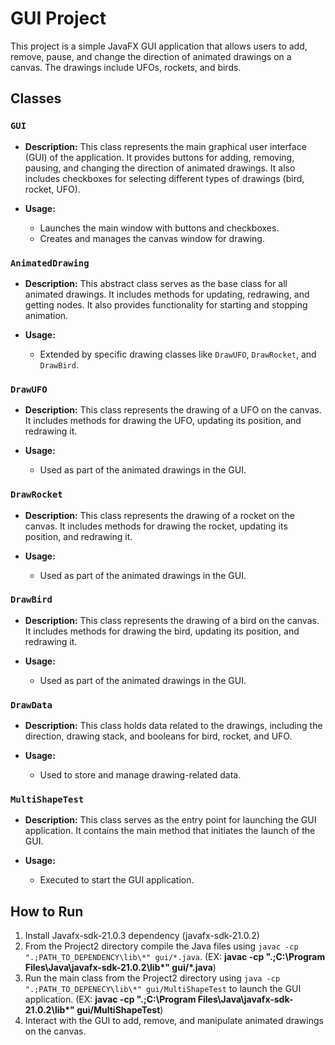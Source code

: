 # GUI Project

This project is a simple JavaFX GUI application that allows users to add, remove, pause, and change the direction of animated drawings on a canvas. The drawings include UFOs, rockets, and birds.

## Classes

### `GUI`

- **Description:** This class represents the main graphical user interface (GUI) of the application. It provides buttons for adding, removing, pausing, and changing the direction of animated drawings. It also includes checkboxes for selecting different types of drawings (bird, rocket, UFO).

- **Usage:**
    - Launches the main window with buttons and checkboxes.
    - Creates and manages the canvas window for drawing.

### `AnimatedDrawing` 
- **Description:** This abstract class serves as the base class for all animated drawings. It includes methods for updating, redrawing, and getting nodes. It also provides functionality for starting and stopping animation.

- **Usage:**
    - Extended by specific drawing classes like `DrawUFO`, `DrawRocket`, and `DrawBird`.

### `DrawUFO` 

- **Description:** This class represents the drawing of a UFO on the canvas. It includes methods for drawing the UFO, updating its position, and redrawing it.

- **Usage:**
    - Used as part of the animated drawings in the GUI.

### `DrawRocket` 

- **Description:** This class represents the drawing of a rocket on the canvas. It includes methods for drawing the rocket, updating its position, and redrawing it.

- **Usage:**
    - Used as part of the animated drawings in the GUI.

### `DrawBird` 

- **Description:** This class represents the drawing of a bird on the canvas. It includes methods for drawing the bird, updating its position, and redrawing it.

- **Usage:**
    - Used as part of the animated drawings in the GUI.

### `DrawData` 

- **Description:** This class holds data related to the drawings, including the direction, drawing stack, and booleans for bird, rocket, and UFO.

- **Usage:**
    - Used to store and manage drawing-related data.

### `MultiShapeTest` 

- **Description:** This class serves as the entry point for launching the GUI application. It contains the main method that initiates the launch of the GUI.

- **Usage:**
    - Executed to start the GUI application.

## How to Run

1. Install Javafx-sdk-21.0.3 dependency (javafx-sdk-21.0.2)
2. From the Project2 directory compile the Java files using `javac -cp ".;PATH_TO_DEPENDENCY\lib\*" gui/*.java`.
(EX: **javac -cp ".;C:\Program Files\Java\javafx-sdk-21.0.2\lib\*" gui/*.java**)
3. Run the main class from the Project2 directory using `java -cp ".;PATH_TO_DEPENECY\lib\*" gui/MultiShapeTest` to launch the GUI application.
   (EX: **javac -cp ".;C:\Program Files\Java\javafx-sdk-21.0.2\lib\*" gui/MultiShapeTest**)
4. Interact with the GUI to add, remove, and manipulate animated drawings on the canvas.